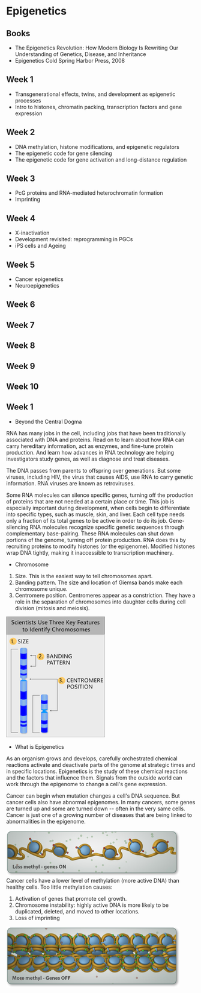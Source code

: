 # Epigenetics

## Books
* The Epigenetics Revolution: How Modern Biology Is Rewriting Our Understanding of Genetics, Disease, and Inheritance
* Epigenetics Cold Spring Harbor Press, 2008

## Week 1
* Transgenerational effects, twins, and development as epigenetic processes
* Intro to histones, chromatin packing, transcription factors and gene expression

## Week 2
* DNA methylation, histone modifications, and epigenetic regulators
* The epigenetic code for gene silencing
* The epigenetic code for gene activation and long-distance regulation

## Week 3
* PcG proteins and RNA-mediated heterochromatin formation
* Imprinting

## Week 4
* X-inactivation
* Development revisited: reprogramming in PGCs
* iPS cells and Ageing

## Week 5
* Cancer epigenetics
* Neuroepigenetics

## Week 6



## Week 7

## Week 8

## Week 9

## Week 10




## Week 1
* Beyond the Central Dogma

RNA has many jobs in the cell, including jobs that have been traditionally associated with DNA and proteins. Read on to learn about how RNA can carry hereditary information, act as enzymes, and fine-tune protein production. And learn how advances in RNA technology are helping investigators study genes, as well as diagnose and treat diseases.

The DNA passes from parents to offspring over generations. But some viruses, including HIV, the virus that causes AIDS, use RNA to carry genetic information. RNA viruses are known as retroviruses.

Some RNA molecules can silence specific genes, turning off the production of proteins that are not needed at a certain place or time. This job is especially important during development, when cells begin to differentiate into specific types, such as muscle, skin, and liver. Each cell type needs only a fraction of its total genes to be active in order to do its job. Gene-silencing RNA molecules recognize specific genetic sequences through complementary base-pairing. These RNA molecules can shut down portions of the genome, turning off protein production. RNA does this by recruiting proteins to modify histones (or the epigenome). Modified histones wrap DNA tightly, making it inaccessible to transcription machinery.


* Chromosome
1. Size. This is the easiest way to tell chromosomes apart.
2. Banding pattern. The size and location of Giemsa bands make each chromosome unique.
3. Centromere position. Centromeres appear as a constriction. They have a role in the separation of chromosomes into daughter cells during cell division (mitosis and meiosis).

![alt text](chromosomes.png)

* What is Epigenetics

As an organism grows and develops, carefully orchestrated chemical reactions activate and deactivate parts of the genome at strategic times and in specific locations. Epigenetics is the study of these chemical reactions and the factors that influence them. Signals from the outside world can work through the epigenome to change a cell's gene expression.

Cancer can begin when mutation changes a cell's DNA sequence. But cancer cells also have abnormal epigenomes. In many cancers, some genes are turned up and some are turned down -- often in the very same cells. Cancer is just one of a growing number of diseases that are being linked to abnormalities in the epigenome.

![alt text](Loose.jpg)
Cancer cells have a lower level of methylation (more active DNA) than healthy cells. Too little methylation causes:
1. Activation of genes that promote cell growth.
2. Chromosome instability: highly active DNA is more likely to be duplicated, deleted, and moved to other locations.
3. Loss of imprinting

![alt text](Tight.jpg)


